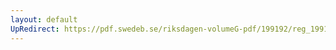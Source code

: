```yaml
---
layout: default
UpRedirect: https://pdf.swedeb.se/riksdagen-volumeG-pdf/199192/reg_199192_LU/reg_199192_LU_0004.pdf
---
```

